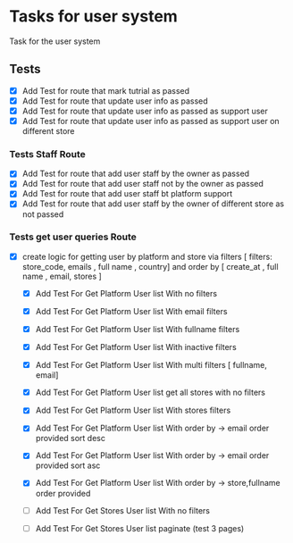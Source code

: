# Tasks for user system
Task for the user system
## Tests
- [x] Add Test for route that mark tutrial as passed
- [x] Add Test for route that update user info as passed
- [x] Add Test for route that update user info as passed as support user
- [x] Add Test for route that update user info as passed as support user on different store

### Tests Staff Route

- [x] Add Test for route that add user staff by the owner as passed
- [x] Add Test for route that add user staff not by the owner as passed
- [x] Add Test for route that add user staff bt platform support
- [x] Add Test for route that add user staff by the owner of different store as not passed

### Tests get user queries Route


- [x] create logic for getting user by platform and store via filters [ filters: store_code,  emails , full name , country] and order by  [ create_at , full name , email,   stores ]
    - [x] Add Test For Get Platform User list With no filters
    - [x] Add Test For Get Platform User list With email filters
    - [x] Add Test For Get Platform User list With fullname filters
    - [x] Add Test For Get Platform User list With inactive filters
    - [x] Add Test For Get Platform User list With multi filters [ fullname, email]
    - [x] Add Test For Get Platform User list get all stores with no filters
    - [x] Add Test For Get Platform User list With stores filters
    - [x] Add Test For Get Platform User list With order by ->  email order provided sort desc
    - [x] Add Test For Get Platform User list With order by ->  email order provided sort asc
    - [x] Add Test For Get Platform User list With order by ->  store,fullname order provided
    - [ ] Add Test For Get Stores User list With no filters
    - [ ] Add Test For Get Stores User list paginate (test 3 pages)


